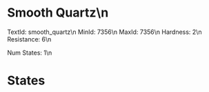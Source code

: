 # Smooth Quartz\n
TextId: smooth_quartz\n
MinId: 7356\n
MaxId: 7356\n
Hardness: 2\n
Resistance: 6\n

Num States: 1\n
# States
```

```